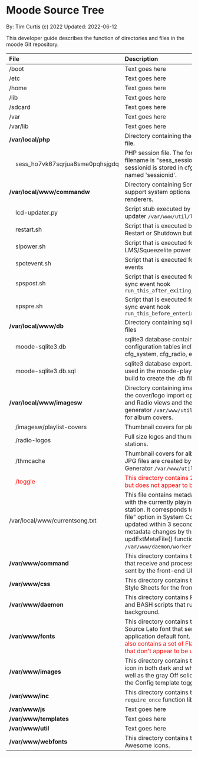 Moode Source Tree <!-- omit in toc -->
==========================================
By: Tim Curtis (c) 2022
Updated: 2022-06-12

This developer guide describes the function of directories and files in the moode Git repository.


|File|Description|
| :- | :- |
|/boot|Text goes here|
|/etc|Text goes here|
|/home|Text goes here|
|/lib|Text goes here|
|/sdcard|Text goes here|
|/var|Text goes here|
|/var/lib|Text goes here|
|__/var/local/php__|Directory containing the PHP session file.|
|&nbsp;&nbsp;&nbsp;&nbsp;sess_ho7vk67sqrjua8sme0pqhsjgdq|PHP session file. The format of the filename is "sess_sessionid". The sessionid is stored in cfg_system param named 'sessionid'.|
|__/var/local/www/commandw__|Directory containing Scripts that support system options and the renderers.|
|&nbsp;&nbsp;&nbsp;&nbsp;lcd-updater.py|Script stub executed by the LCD updater `/var/www/util/lcd-updater.sh`.|
|&nbsp;&nbsp;&nbsp;&nbsp;restart.sh|Script that is executed by clicking the Restart or Shutdown buttons on the UI. |
|&nbsp;&nbsp;&nbsp;&nbsp;slpower.sh|Script that is executed for LMS/Squeezelite power on/off actions.|
|&nbsp;&nbsp;&nbsp;&nbsp;spotevent.sh|Script that is executed for librespot events|
|&nbsp;&nbsp;&nbsp;&nbsp;spspost.sh|Script that is executed for shairport-sync event hook `run_this_after_exiting_active_state`|
|&nbsp;&nbsp;&nbsp;&nbsp;spspre.sh|Script that is executed for shairport-sync event hook `run_this_before_entering_active_state`|
|__/var/local/www/db__|Directory containing sqlite3 database files|
|&nbsp;&nbsp;&nbsp;&nbsp;moode-sqlite3.db|sqlite3 database containing the configuration tables including cfg_system, cfg_radio, etc.|
|&nbsp;&nbsp;&nbsp;&nbsp;moode-sqlite3.db.sql|sqlite3 database export. This file is used in the moode-player package build to create the .db file|
|__/var/local/www/imagesw__|Directory containing images created via the cover/logo import options in Playlist and Radio views and the thumbnail generator `/var/www/util/thumb-gen.php` for album covers.|
|&nbsp;&nbsp;&nbsp;&nbsp;/imagesw/playlist-covers|Thumbnail covers for playlists.|
|&nbsp;&nbsp;&nbsp;&nbsp;/radio-logos|Full size logos and thumbnails for radio stations.|
|&nbsp;&nbsp;&nbsp;&nbsp;/thmcache|Thumbnail covers for albums. These JPG files are created by the Thumbnail Generator `/var/www/util/thumb-gen.php`|
|<font color="red">&nbsp;&nbsp;&nbsp;&nbsp;/toggle</font>|<font color="red">This directory contains 2 icon png files but does not appear to be used.</font>|
|/var/local/www/currentsong.txt|This file contains metadata associated with the currently playing song or station. It corresponds to the "Metadata file" option in System Config. It's updated within 3 seconds of UI metadata changes by the updExtMetaFile() function in `/var/www/daemon/worker.php`.|
|__/var/www/command__|This directory contains the PHP scripts that receive and process commands sent by the front-end UI.|
|__/var/www/css__|This directory contains the Content Style Sheets for the front-end UI.|
|__/var/www/daemon__|This directory contains PHP, Python, and BASH scripts that run in the background.|
|__/var/www/fonts__|This directory contains the Open Source Lato font that serves as the application default font. <font color="red">This directory also contains a set of Flat-UI-Icon files that don't appear to be used.</font>|
|__/var/www/images__|This directory contains the Now Playing icon in both dark and white variants as well as the gray Off solid circle used in the Config template toggle buttons.|
|__/var/www/inc__|This directory contains the PHP `require_once` function libraries.|
|__/var/www/js__|Text goes here|
|__/var/www/templates__|Text goes here|
|__/var/www/util__|Text goes here|
|__/var/www/webfonts__|This directory contains the Font Awesome icons.|
